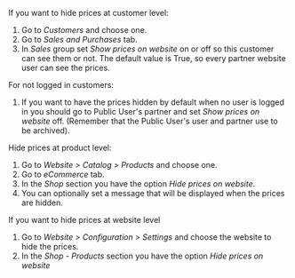 If you want to hide prices at customer level:

1.  Go to *Customers* and choose one.
2.  Go to *Sales and Purchases* tab.
3.  In *Sales* group set *Show prices on website* on or off so this
    customer can see them or not. The default value is True, so every
    partner website user can see the prices.

For not logged in customers:

1.  If you want to have the prices hidden by default when no user is
    logged in you should go to Public User's partner and set *Show
    prices on website* off. (Remember that the Public User's user and
    partner use to be archived).

Hide prices at product level:

1.  Go to *Website \> Catalog \> Products* and choose one.
2.  Go to *eCommerce* tab.
3.  In the *Shop* section you have the option *Hide prices on website*.
4.  You can optionally set a message that will be displayed when the
    prices are hidden.

If you want to hide prices at website level

1.  Go to *Website \> Configuration \> Settings* and choose the website
    to hide the prices.
2.  In the *Shop - Products* section you have the option *Hide prices on
    website*
